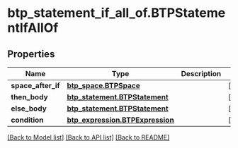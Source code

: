 # btp_statement_if_all_of.BTPStatementIfAllOf

## Properties
Name | Type | Description | Notes
------------ | ------------- | ------------- | -------------
**space_after_if** | [**btp_space.BTPSpace**](BTPSpace.md) |  | [optional] 
**then_body** | [**btp_statement.BTPStatement**](BTPStatement.md) |  | [optional] 
**else_body** | [**btp_statement.BTPStatement**](BTPStatement.md) |  | [optional] 
**condition** | [**btp_expression.BTPExpression**](BTPExpression.md) |  | [optional] 

[[Back to Model list]](../README.md#documentation-for-models) [[Back to API list]](../README.md#documentation-for-api-endpoints) [[Back to README]](../README.md)


